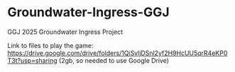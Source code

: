 # Groundwater-Ingress-GGJ
GGJ 2025 Groundwater Ingress Project

Link to files to play the game: https://drive.google.com/drive/folders/1QiSvljDSnl2yf2H9HcUU5qrR4eKP0T3t?usp=sharing
(2gb, so needed to use Google Drive)
